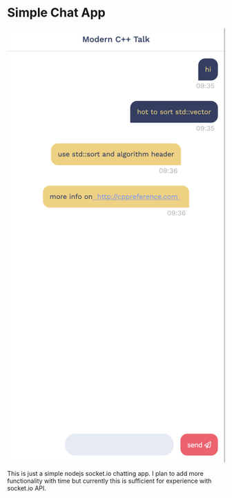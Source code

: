 # Simple Chat App

![](app-image-mobile-view.png)

This is just a simple nodejs socket.io chatting app. I plan to add more functionality with time but currently this is sufficient for experience with socket.io 
API.


